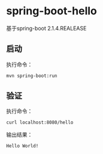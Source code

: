 # spring-boot-hello

基于spring-boot 2.1.4.REALEASE

## 启动

执行命令：

```bash
mvn spring-boot:run
```

## 验证

执行命令：

```bash
curl localhost:8080/hello
```

输出结果：

```
Hello World!
```

